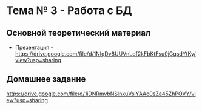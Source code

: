 # Тема № 3 - Работа с БД


## Основной теоретический материал	

- Презентация - https://drive.google.com/file/d/1NIqDv8UUVnLdf2kFbKtFsu0jGgsdYtKy/view?usp=sharing


## Домашнее задание

https://drive.google.com/file/d/1iDNRmvbNSlnxuVslYAAo0sZa45ZhPOVY/view?usp=sharing


